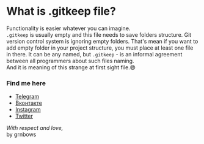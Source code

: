 # What is .gitkeep file?

Functionality is easier whatever you can imagine. <br>
`.gitkeep` is usually empty and this file needs to save folders structure. Git version control system is ignoring empty folders. That's mean if you want to add empty folder in your project structure, you must place at least one file in there. It can be any named, but `.gitkeep` - is an informal agreement between all programmers about such files naming. <br>
And it is meaning of this strange at first sight file.😄

### Find me here

* [Telegram](https://t.me/grnbows) </br>
* [Вконтакте](https://vk.com/grnbows) </br>
* [Instagram](https://www.instagram.com/grnbows) </br>
* [Twitter](https://twitter.com/grnbows) </br>

<i>With respect and love,</i></br> by grnbows
